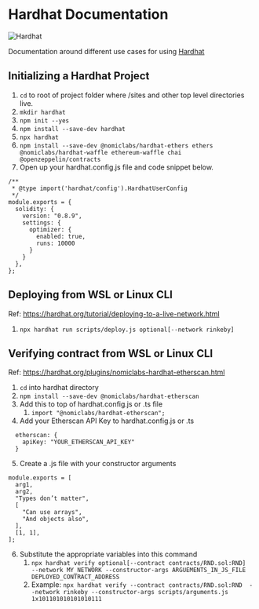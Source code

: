 # Hardhat Documentation

![Hardhat](https://hardhat.org/card.png)

Documentation around different use cases for using [Hardhat](https://hardhat.org/)

## Initializing a Hardhat Project

1. `cd` to root of project folder where /sites and other top level directories live.
2. `mkdir hardhat`
3. `npm init --yes`
4. `npm install --save-dev hardhat`
5. `npx hardhat`
6. `npm install --save-dev @nomiclabs/hardhat-ethers ethers @nomiclabs/hardhat-waffle ethereum-waffle chai @openzeppelin/contracts`
7. Open up your hardhat.config.js file and code snippet below.
```
/**
 * @type import('hardhat/config').HardhatUserConfig
 */
module.exports = {
  solidity: {
    version: "0.8.9",
    settings: {
      optimizer: {
        enabled: true,
        runs: 10000
      }
    }
  },
};
```

## Deploying from WSL or Linux CLI

Ref: https://hardhat.org/tutorial/deploying-to-a-live-network.html

1. `npx hardhat run scripts/deploy.js optional[--network rinkeby]`

## Verifying contract from WSL or Linux CLI

Ref: https://hardhat.org/plugins/nomiclabs-hardhat-etherscan.html

1. `cd` into hardhat directory
2. `npm install --save-dev @nomiclabs/hardhat-etherscan`
3. Add this to top of hardhat.config.js or .ts file
    1. `import "@nomiclabs/hardhat-etherscan";`
4. Add your Etherscan API Key to hardhat.config.js or .ts
```
  etherscan: {
    apiKey: "YOUR_ETHERSCAN_API_KEY"
  }
```
5. Create a .js file with your constructor arguments
```
module.exports = [
  arg1,
  arg2,
  "Types don’t matter",
  [
    "Can use arrays",
    "And objects also",
  ],
  [1, 1],
];
```
6. Substitute the appropriate variables into this command
    1. `npx hardhat verify optional[--contract contracts/RND.sol:RND]  --network MY_NETWORK --constructor-args ARGUEMENTS_IN_JS_FILE DEPLOYED_CONTRACT_ADDRESS`
    2. Example: `npx hardhat verify --contract contracts/RND.sol:RND  --network rinkeby --constructor-args scripts/arguments.js 1x101101010101010111`
